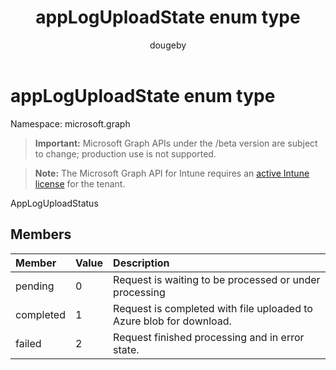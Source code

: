﻿---
title: "appLogUploadState enum type"
description: "AppLogUploadStatus"
author: "dougeby"
localization_priority: Normal
ms.prod: "intune"
doc_type: enumPageType
---

# appLogUploadState enum type

Namespace: microsoft.graph

> **Important:** Microsoft Graph APIs under the /beta version are subject to change; production use is not supported.

> **Note:** The Microsoft Graph API for Intune requires an [active Intune license](https://go.microsoft.com/fwlink/?linkid=839381) for the tenant.

AppLogUploadStatus

## Members

| Member    | Value | Description                                                         |
| :-------- | :---- | :------------------------------------------------------------------ |
| pending   | 0     | Request is waiting to be processed or under processing              |
| completed | 1     | Request is completed with file uploaded to Azure blob for download. |
| failed    | 2     | Request finished processing and in error state.                     |
